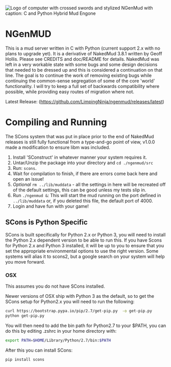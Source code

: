 ![Logo of computer with crossed swords and stylized NGenMud with caption: C and Python Hybrid Mud Engone](https://i.imgur.com/dfli5ij.png)
# NGenMUD

This is a mud server written in C with Python (current support 2.x with no plans to upgrade yet). It is a derivative of NakedMud 3.8.1 written by Geoff Hollis. Please see CREDITS and doc/README for details. NakedMud was left in a very workable state with some bugs and some design decisions that needed to be dressed up and this is considered a continuation on that line. The goal is to 
continue the work of removing existing bugs while continuing the common-sense
segregation of some of the core 'world' functionality. I will try to keep a 
full set of backwards compatibility where possible, while providing easy routes of migration where not.

Latest Release:
    (https://github.com/LimpingNinja/ngenmud/releases/latest)
    
# Compiling and Running

The SCons system that was put in place prior to the end of NakedMud releases is still fully functional from a type-and-go point of view, v1.0.0 made a modification to ensure libm was included.

1. Install 'SConstruct' in whatever manner your system requires it.
2. Untar/Unzip the package into your directory and `cd ./ngenmud/src`
3. Run: `scons`.
4. Wait for compilation to finish, if there are errors come back here and open an issue!
5. *Optional* `rm ../lib/muddata` - all the settings in here will be recreated off of the default settings, this can be good unless my tests slip in.  
5. Run `./ngenmud &`: This will start the mud running on the port defined in `../lib/muddata` or, if you deleted this file, the default port of 4000.
6. Login and have fun with your game!

## SCons is Python Specific
SCons is built specifically for Python 2.x or Python 3, you will need to 
install the Python 2.x dependent version to be able to run this. If you 
have Scons for Python 2.x and Python 3 installed, it will be up to you to
ensure that you set the appropriate environmental options to use the right
version. Some systems will alias it to scons2, but a google search on your
system will help you move forward.

### OSX

This assumes you do not have SCons installed.

Newer versions of OSX ship with Python 3 as the default, so to get the SCons
setup for Python2.x you will need to run the following:

```bash
curl https://bootstrap.pypa.io/pip/2.7/get-pip.py  -o get-pip.py
python get-pip.py
```

You will then need to add the bin path for Python2.7 to your $PATH, you can
do this by editing .zshrc in your home directory with:

```bash
export PATH=$HOME/Library/Python/2.7/bin:$PATH
```

After this you can install SCons:

```bash
pip install scons
```

